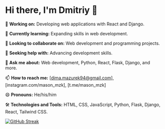 # Hi there, I'm Dmitriy 👋

🔭 **Working on:** Developing web applications with React and Django.

🌱 **Currently learning:** Expanding skills in web development.

👯 **Looking to collaborate on:** Web development and programming projects.

🤔 **Seeking help with:** Advancing development skills.

💬 **Ask me about:** Web development, Python, React, Flask, Django, and more.

📫 **How to reach me:** [dima.mazurek94@gmail.com], [instagram.com/mason_mzk], [t.me/mason_mzk]

😄 **Pronouns:** He/his/him

🛠️ **Technologies and Tools:** HTML, CSS, JavaScript, Python, Flask, Django, React, Tailwind CSS.

[![GitHub Streak](https://github-readme-streak-stats.herokuapp.com/?user=funofbfmv)](https://git.io/streak-stats)

